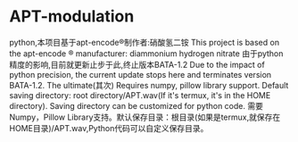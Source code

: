 # APT-modulation
python,本项目基于apt-encode®制作者:硝酸氢二铵 This project is based on the apt-encode ® manufacturer: diammonium hydrogen nitrate 由于python精度的影响,目前就更新止步于此,终止版本BATA-1.2 Due to the impact of python precision, the current update stops here and terminates version BATA-1.2.
The ultimate(其次)
Requires numpy, pillow library support.
Default saving directory: root directory/APT.wav(If it's termux, it's in the HOME directory). Saving directory can be customized for python code.
需要Numpy，Pillow Library支持。默认保存目录：根目录(如果是termux,就保存在HOME目录)/APT.wav,Python代码可以自定义保存目录。
